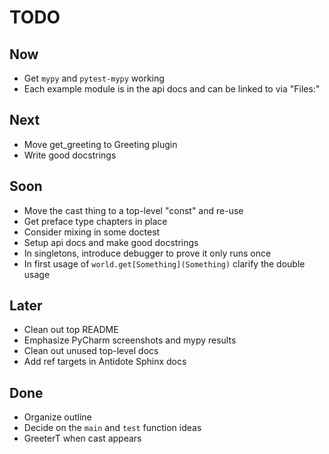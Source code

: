 # TODO

## Now

- Get `mypy` and `pytest-mypy` working
- Each example module is in the api docs and can be linked to via "Files:"

## Next

- Move get_greeting to Greeting plugin
- Write good docstrings

## Soon

- Move the cast thing to a top-level "const" and re-use
- Get preface type chapters in place
- Consider mixing in some doctest
- Setup api docs and make good docstrings
- In singletons, introduce debugger to prove it only runs once
- In first usage of `world.get[Something](Something)` clarify the double usage

## Later

- Clean out top README
- Emphasize PyCharm screenshots and mypy results
- Clean out unused top-level docs
- Add ref targets in Antidote Sphinx docs

## Done

- Organize outline
- Decide on the `main` and `test` function ideas
- GreeterT when cast appears
